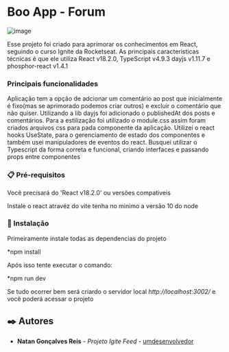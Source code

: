 # Boo App - Forum

![image](https://user-images.githubusercontent.com/15222245/235392352-b2a800a7-4e8f-4c4a-8634-3f56b8ef2426.png)


Esse projeto foi criado para aprimorar os conhecimentos em React, seguindo o curso Ignite da Rocketseat.
As principais caracteristicas técnicas é que ele utiliza React v18.2.0, TypeScript v4.9.3 dayjs v1.11.7 e
phosphor-react v1.4.1

### Principais funcionalidades

Aplicação tem a opção de adcionar um comentário ao post que inicialmente é fixo(mas se aprimorado podemos criar outros) e excluir o comentário que não quiser. Utilizando a lib dayjs foi adicionado o publishedAt dos posts e comentários. Para a estilização foi utilizado o module.css assim foram criados arquivos css para pada componente da aplicação. 
Utilizei o react hooks UseState, para o gerenciamento de estado dos componentes e também usei manipuladores de eventos do react.
Busquei utilizar o Typescript da forma correta e funcional, criando interfaces e passando props entre componentes

### 📋 Pré-requisitos

Você precisará do  'React v18.2.0' ou versões compativeis

Instale o react atravéz do vite tenha no minimo a versão 10 do node


### 🔧 Instalação

Primeiramente instale todas as dependencias do projeto

*npm install

Após isso tente executar o comando:

*npm run dev

Se tudo ocorrer bem será criardo o servidor local *http://localhost:3002/* e você poderá acessar o projeto

## ✒️ Autores

* **Natan Gonçalves Reis** - *Projeto Igite Feed* - [umdesenvolvedor](https://github.com/Froites)
